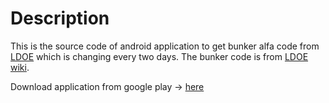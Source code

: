 # Description

This is the source code of android application to get bunker alfa code from [LDOE](https://last-day-on-earth-survival.fandom.com/wiki/Last_Day_on_Earth:_Survival_Wiki) which is changing every two days. 
The bunker code is from [LDOE wiki](https://last-day-on-earth-survival.fandom.com/wiki/Bunker_Alfa).

Download application from google play -> [here](https://play.google.com/store/apps/details?id=com.nandathantsin.ldoebunkercode)

